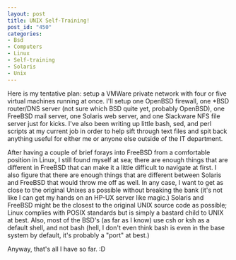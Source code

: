 ```yaml
--- 
layout: post
title: UNIX Self-Training!
post_id: "450"
categories:
- Bsd
- Computers
- Linux
- Self-training
- Solaris
- Unix
---
```

Here is my tentative plan: setup a VMWare private network with four or five virtual machines running at once.  I'll setup one OpenBSD firewall, one *BSD router/DNS server (not sure which BSD quite yet, probably OpenBSD), one FreeBSD mail server, one Solaris web server, and one Slackware NFS file server just for kicks.  I've also been writing up little bash, sed, and perl scripts at my current job in order to help sift through text files and spit back anything useful for either me or anyone else outside of the IT department.

After having a couple of brief forays into FreeBSD from a comfortable position in Linux, I still found myself at sea; there are enough things that are different in FreeBSD that can make it a little difficult to navigate at first.  I also figure that there are enough things that are different between Solaris and FreeBSD that would throw me off as well.  In any case, I want to get as close to the original Unixes as possible without breaking the bank (it's not like I can get my hands on an HP-UX server like magic.)  Solaris and FreeBSD might be the closest to the original UNIX source code as possible; Linux complies with POSIX standards but is simply a bastard child to UNIX at best.  Also, most of the BSD's (as far as I know) use csh or ksh as a default shell, and not bash (hell, I don't even think bash is even in the base system by default, it's probably a "port" at best.)

Anyway, that's all I have so far. :D

